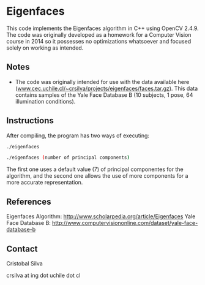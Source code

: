 Eigenfaces
==========
This code implements the Eigenfaces algorithm in C++ using OpenCV 2.4.9. The code was originally developed as a homework for a Computer Vision course in 2014 so it possesses no optimizations whatsoever and focused solely on working as intended.

Notes
-----
- The code was originally intended for use with the data available here (www.cec.uchile.cl/~crsilva/projects/eigenfaces/faces.tar.gz). This data contains samples of the Yale Face Database B (10 subjects, 1 pose, 64 illumination conditions).

Instructions
------------
After compiling, the program has two ways of executing:
```bash
./eigenfaces
```
```bash
./eigenfaces (number of principal components)
```
The first one uses a default value (7) of principal componentes for the algorithm, and the second one allows the use of more components for a more accurate representation.

References
----------
Eigenfaces Algorithm: http://www.scholarpedia.org/article/Eigenfaces
Yale Face Database B: http://www.computervisiononline.com/dataset/yale-face-database-b

Contact
-------
Cristobal Silva

crsilva at ing dot uchile dot cl